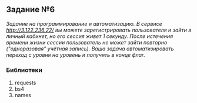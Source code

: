 ## Задание №6

*Задание на программирование и автоматизацию. В сервисе http://3.122.236.22/ вы можете зарегистрировать пользователя и зайти в личный кабинет, но его сессия живет 1 секунду. После истечения времени жизни сессии пользователь не может зайти повторно ("одноразовая" учётная запись). Ваша задача автоматизировать переход с уровня на уровень и получить в конце флаг.*

### Библиотеки
1. requests
2. bs4
3. names 

